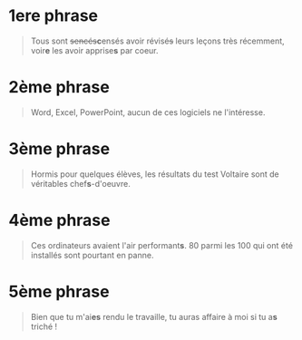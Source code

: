 # 1ere phrase

> Tous sont ~~sencés~~**c**ensés avoir révisé~~s~~ leurs leçons très récemment, voir**e** les avoir apprise**s** par coeur.

# 2ème phrase

> Word, Excel, PowerPoint, aucun de ces logiciels ne l'intéresse.

# 3ème phrase

> Hormis pour quelques élèves, les résultats du test Voltaire sont de véritables chef**s**-d'oeuvre.

# 4ème phrase

> Ces ordinateurs avaient l'air performant**s**. 80 parmi les 100 qui ont été installés sont pourtant en panne.

# 5ème phrase

> Bien que tu m'ai**es** rendu le travaille, tu auras affaire à moi si tu a**s** triché !